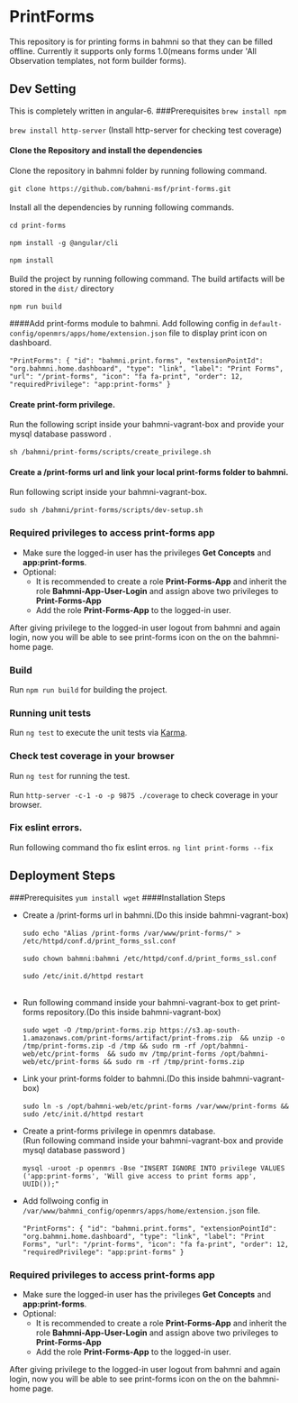# PrintForms
This repository is for printing forms in bahmni so that they can be filled offline. Currently it supports only forms 1.0(means forms under 'All Observation templates, not form builder forms).
## Dev Setting
This is completely written in angular-6.
###Prerequisites
`brew install npm`<br><br>
`brew install http-server`  (Install http-server for checking test coverage)
#### Clone the Repository and install the dependencies
Clone the repository in bahmni folder by running following command.<br><br> 
`git clone https://github.com/bahmni-msf/print-forms.git`<br><br>
Install all the dependencies by running following commands.<br><br>
`cd print-forms`<br><br>
`npm install -g @angular/cli`<br><br>
`npm install`<br><br>
Build the project by running following command. The build artifacts will be stored in the `dist/` directory<br><br>
`npm run build`

####Add print-forms module to bahmni.
Add following config in `default-config/openmrs/apps/home/extension.json` file to display print icon on dashboard.<br><br>
`"PrintForms": {
   "id": "bahmni.print.forms",
     "extensionPointId": "org.bahmni.home.dashboard",
     "type": "link",
     "label": "Print Forms",
     "url": "/print-forms",
     "icon": "fa fa-print",
     "order": 12,
     "requiredPrivilege": "app:print-forms"
 }`

#### Create print-form privilege.
Run the following script inside your bahmni-vagrant-box and provide your mysql database password .<br><br>
`sh /bahmni/print-forms/scripts/create_privilege.sh`

#### Create a /print-forms url and link your local print-forms folder to bahmni.
Run following script inside your bahmni-vagrant-box.<br><br>
`sudo sh /bahmni/print-forms/scripts/dev-setup.sh`

### Required privileges to access print-forms app
* Make sure the logged-in user has the privileges **Get Concepts** and **app:print-forms**.
* Optional:
  * It is recommended to create a role **Print-Forms-App** and inherit the role **Bahmni-App-User-Login** and assign above two privileges to **Print-Forms-App**
  * Add the role **Print-Forms-App** to the logged-in user.
  
After giving privilege to the logged-in user logout from bahmni and again login, now you will be able to see print-forms icon on the on the bahmni-home page.

### Build
Run `npm run build` for building the project.
### Running unit tests

Run `ng test` to execute the unit tests via [Karma](https://karma-runner.github.io).

### Check test coverage in your browser

Run `ng test` for running the test.<br><br>
Run `http-server -c-1 -o -p 9875 ./coverage` to check coverage in your browser.

### Fix eslint errors.
Run following command tho fix eslint erros.
`ng lint print-forms --fix`

## Deployment Steps

###Prerequisites
`yum install wget`
####Installation Steps

* Create a /print-forms url in bahmni.(Do this inside bahmni-vagrant-box)<br><br>
`sudo echo "Alias /print-forms /var/www/print-forms/" > /etc/httpd/conf.d/print_forms_ssl.conf`<br><br>
 `sudo chown bahmni:bahmni /etc/httpd/conf.d/print_forms_ssl.conf`<br><br>
 `sudo /etc/init.d/httpd restart`<br><br>
* Run following command inside your bahmni-vagrant-box to get print-forms repository.(Do this inside bahmni-vagrant-box) <br><br>
`sudo wget -O /tmp/print-forms.zip https://s3.ap-south-1.amazonaws.com/print-forms/artifact/print-froms.zip 
&& unzip -o /tmp/print-forms.zip -d /tmp && sudo rm -rf /opt/bahmni-web/etc/print-forms 
&& sudo mv /tmp/print-forms /opt/bahmni-web/etc/print-forms && sudo rm -rf /tmp/print-forms.zip`

* Link your print-forms folder to bahmni.(Do this inside bahmni-vagrant-box)<br><br>
`sudo ln -s /opt/bahmni-web/etc/print-forms /var/www/print-forms && sudo /etc/init.d/httpd restart`

* Create a print-forms privilege in openmrs database.<br>
(Run following command inside your bahmni-vagrant-box and provide mysql database password ) <br><br>
`mysql -uroot -p openmrs -Bse "INSERT IGNORE INTO privilege VALUES ('app:print-forms', 'Will give access to print forms app', UUID());"`
* Add follwoing config in `/var/www/bahmni_config/openmrs/apps/home/extension.json` file.<br><br>
`"PrintForms": {
   "id": "bahmni.print.forms",
     "extensionPointId": "org.bahmni.home.dashboard",
     "type": "link",
     "label": "Print Forms",
     "url": "/print-forms",
     "icon": "fa fa-print",
     "order": 12,
     "requiredPrivilege": "app:print-forms"
 }`
### Required privileges to access print-forms app
* Make sure the logged-in user has the privileges **Get Concepts** and **app:print-forms**.
* Optional:
  * It is recommended to create a role **Print-Forms-App** and inherit the role **Bahmni-App-User-Login** and assign above two privileges to **Print-Forms-App**
  * Add the role **Print-Forms-App** to the logged-in user.
  
After giving privilege to the logged-in user logout from bahmni and again login, now you will be able to see print-forms icon on the on the bahmni-home page.


